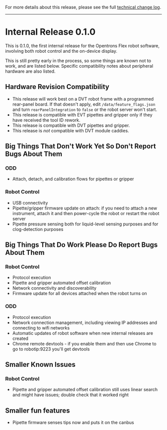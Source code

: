 For more details about this release, please see the full [technical change log][]. 

[technical change log]: https://github.com/Opentrons/opentrons/releases

---

# Internal Release 0.1.0

This is 0.1.0, the first internal release for the Opentrons Flex robot software, involving both robot control and the on-device display.

This is still pretty early in the process, so some things are known not to work, and are listed below. Specific compatibility notes about peripheral hardware are also listed.

## Hardware Revision Compatibility

- This release will work best on a DVT robot frame with a programmed rear-panel board. If that doesn't apply, edit `/data/feature_flags.json` and turn `rearPanelIntegration` to `false` or the robot server won't start.
- This release is compatible with EVT pipettes and gripper only if they have received the tool ID rework.
- This release is compatible with DVT pipettes and gripper.
- This release is _not_ compatible with DVT module caddies.

## Big Things That Don't Work Yet So Don't Report Bugs About Them

### ODD
- Attach, detach, and calibration flows for pipettes or gripper

### Robot Control
- USB connectivity
- Pipette/gripper firmware update on attach: if you need to attach a new instrument, attach it and then power-cycle the robot or restart the robot server
- Pipette pressure sensing both for liquid-level sensing purposes and for clog-detection purposes

## Big Things That Do Work Please Do Report Bugs About Them
### Robot Control
- Protocol execution
- Pipette and gripper automated offset calibration
- Network connectivity and discoverability
- Firmware update for all devices attached when the robot turns on

### ODD
- Protocol execution
- Network connection management, including viewing IP addresses and connecting to wifi networks
- Automatic updates of robot software when new internal releases are created
- Chrome remote devtools - if you enable them and then use Chrome to go to robotip:9223 you'll get devtools


## Smaller Known Issues
### Robot Control
- Pipette and gripper automated offset calibration still uses linear search and might have issues; double check that it worked right


## Smaller fun features
- Pipette firmware senses tips now and puts it on the canbus 
